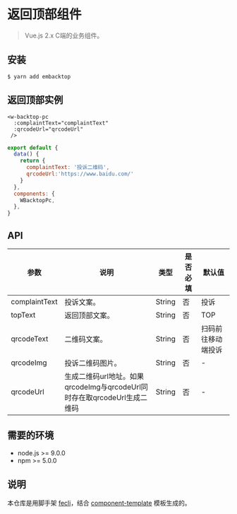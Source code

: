 # 返回顶部组件

> Vue.js 2.x C端的业务组件。


## 安装

```
$ yarn add embacktop
```

## 返回顶部实例


``` vue
<w-backtop-pc
  :complaintText="complaintText"
  :qrcodeUrl="qrcodeUrl"
 />
```

``` js
export default {
  data() {
    return {
      complaintText: '投诉二维码',
      qrcodeUrl:'https://www.baidu.com/'
    }
  },
  components: {
    WBacktopPc,
  },
}
```

<div class="backtop-pc-demo">
 <w-backtop-pc
  :complaintText="complaintText"
  :qrcodeUrl="qrcodeUrl"
 />
 </div>


## API

|参数|说明|类型|是否必填|默认值|
|---|----|---|-------|-----|
|complaintText|投诉文案。|String|否|投诉|
|topText|返回顶部文案。|String|否|TOP|
|qrcodeText|二维码文案。|String|否|扫码前往移动端投诉|
|qrcodeImg|投诉二维码图片。|String|否|-|
qrcodeUrl|生成二维码url地址。如果qrcodeImg与qrcodeUrl同时存在取qrcodeUrl生成二维码|String|否|-|


## 需要的环境

- node.js >= 9.0.0
- npm >= 5.0.0

## 说明

本仓库是用脚手架 [fecli](https://github.com/fe6/fecli)，结合 [component-template](https://github.com/fe6/component-template) 模板生成的。
